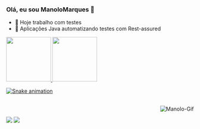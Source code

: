 ### Olá, eu sou ManoloMarques 👋

- 🔭 Hoje trabalho com testes
- 🌱 Aplicações Java automatizando testes com Rest-assured


<div>
  <a href="https://beacons.ai/manolomarques">
  <img height="120em" src="https://github-readme-stats.vercel.app/api?username=manolomarques&show_icons=true&theme=tokyonight&include_all_commits=true&count_private=true"/>
  <img height="120em" src="https://github-readme-stats.vercel.app/api/top-langs/?username=manolomarques&layout=compact&hide=shell&theme=tokyonight"/>
  <!--<img align="right" width="300" src="https://i2.wp.com/allhtaccess.info/wp-content/uploads/2018/03/programming.gif?fit=1281%2C716&ssl=1" />-->

</div>
  
  <!--
<div style="display: inline_block"><br>
  <img align="center" alt="Manolo-HTML" height="30" width="40" src="https://raw.githubusercontent.com/devicons/devicon/master/icons/html5/html5-original.svg">
  <img align="center" alt="Manolo-CSS" height="30" width="40" src="https://raw.githubusercontent.com/devicons/devicon/master/icons/css3/css3-original.svg">
  <img align="center" alt="Manolo-Js" height="30" width="40" src="https://raw.githubusercontent.com/devicons/devicon/master/icons/javascript/javascript-plain.svg">
  <img align="center" alt="Manolo-Python" height="30" width="40" src="https://raw.githubusercontent.com/devicons/devicon/master/icons/python/python-original.svg">
</div>
-->
  
  ![Snake animation](https://github.com/manolomarques/manolomarques/blob/output/github-contribution-grid-snake.svg)
  
<div style="display: inline_block"><br>
  <img align="right" alt="Manolo-Gif" src="https://i.ibb.co/CW8yP8c/ezgif-com-gif-maker-1.gif">
</div>

##
  
<div>
 <a href="https://discord.gg/dRZEskTz" target="_blank"><img src="https://img.shields.io/badge/Discord-7289DA?style=for-the-badge&logo=discord&logoColor=white" target="_blank"></a> 
  <a href="https://www.linkedin.com/in/manoel-marques-ferreira-32379782" target="_blank"><img src="https://img.shields.io/badge/-LinkedIn-%230077B5?style=for-the-badge&logo=linkedin&logoColor=white" target="_blank"></a>   
</div>
<!--<div>  ->
<h4 align="right"> Visitantes </h4>
<img align="right" src="https://profile-counter.glitch.me/manolom->arques/count.svg">
</div> -->
  
  

